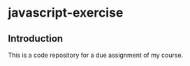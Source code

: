 # javascript-exercise

## Introduction

This is a code repository for a due assignment of my course.
